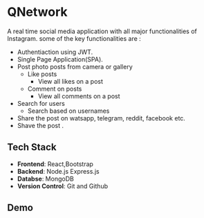 # QNetwork
A real time social media application with  all major functionalities of Instagram.
some of the key functionalities are :
* Authentiaction using JWT.
* Single Page Application(SPA).
 * Post photo posts from camera or gallery
   * Like posts
      * View all likes on a post
   * Comment on posts
        * View all comments on a post
 * Search for users
    * Search based on usernames
 * Share the post on watsapp, telegram, reddit, facebook etc.
 * Shave the post .

## Tech Stack
* **Frontend**: React,Bootstrap
* **Backend**: Node.js Express.js
* **Databse**: MongoDB
* **Version Control**: Git and Github

## Demo


